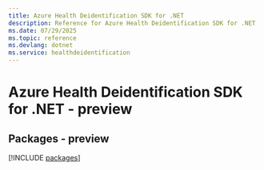 ```yaml
---
title: Azure Health Deidentification SDK for .NET
description: Reference for Azure Health Deidentification SDK for .NET
ms.date: 07/29/2025
ms.topic: reference
ms.devlang: dotnet
ms.service: healthdeidentification
---
```

# Azure Health Deidentification SDK for .NET - preview
## Packages - preview
[!INCLUDE [packages](health-deidentification-index.md)]